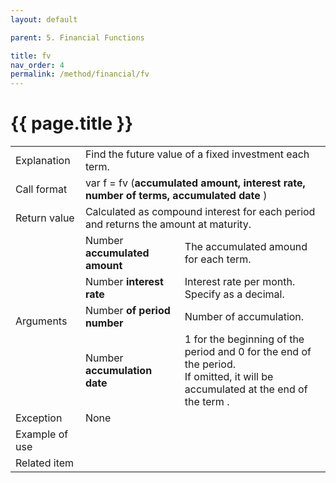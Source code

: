 ```yaml
---
layout: default

parent: 5. Financial Functions

title: fv
nav_order: 4
permalink: /method/financial/fv
---
```




# {{ page.title }}

<table>
  <tr>
    <td>Explanation</td>
    <td colspan="2">Find the future value of a fixed investment each term.</td>
  </tr>
  <tr>
    <td>Call format</td>
    <td colspan="2">var f = fv (<b>accumulated amount, interest rate, number of terms, accumulated date </b>)</td>
  </tr>
  <tr>
    <td>Return value</td>
    <td colspan="2">Calculated as compound interest for each period and returns the amount at maturity.</td>
  </tr>  
   <tr>
    <td rowspan="4">Arguments</td>
    <td>Number  <b>accumulated amount</b></td>
    <td>The accumulated amound for each term.</td>
  </tr>
  <tr>
    <td>Number  <b>interest rate</b></td>
    <td>Interest rate per month. Specify as a decimal.</td>
  </tr>
  <tr>
    <td>Number <b>of period number</b></td>
    <td>Number of accumulation.</td>
  </tr>
    <tr>
    <td>Number <b>accumulation date</b></td>
    <td>1 for the beginning of the period and 0 for the end of the period. <br>If omitted, it will be accumulated at the end of the term .</td>
  </tr>
  <tr>
    <td>Exception</td>
    <td colspan="2">None</td>
  </tr>
  <tr>
    <td>Example of use</td>
    <td colspan="2"></td>
  </tr>
  <tr>
    <td>Related item</td>
    <td colspan="2"></td>
  </tr>
</table>





